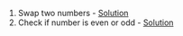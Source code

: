 1. Swap two numbers - [Solution](kotlin_solutions/swap_two_numbers.kt) 
2. Check if number is even or odd - [Solution](kotlin_solutions/even_or_odd.kt) 

